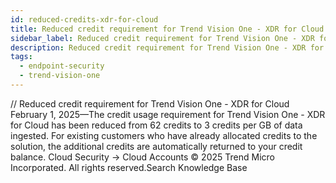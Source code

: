 ```yaml
---
id: reduced-credits-xdr-for-cloud
title: Reduced credit requirement for Trend Vision One - XDR for Cloud
sidebar_label: Reduced credit requirement for Trend Vision One - XDR for Cloud
description: Reduced credit requirement for Trend Vision One - XDR for Cloud
tags:
  - endpoint-security
  - trend-vision-one
---
```


/*<![CDATA[*/ $('#title').html($('meta[name=map-description]').attr('content')); /*]]>*/ Reduced credit requirement for Trend Vision One - XDR for Cloud February 1, 2025—The credit usage requirement for Trend Vision One - XDR for Cloud has been reduced from 62 credits to 3 credits per GB of data ingested. For existing customers who have already allocated credits to the solution, the additional credits are automatically returned to your credit balance. Cloud Security → Cloud Accounts © 2025 Trend Micro Incorporated. All rights reserved.Search Knowledge Base